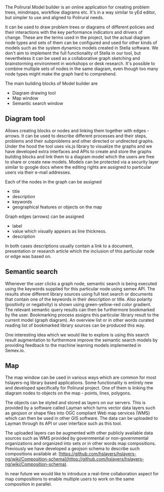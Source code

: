 The Polirural Model builder is an online application for creating 
problem trees, mindmaps, workflow diagrams etc. 
It's in a way similar to yEd editor, but simpler to use and aligned to Polirural needs.

It can be used to draw problem trees or diagrams of different policies and their 
interactions with the key performance indicators and drivers of change. These are the terms used 
in the project, but the actual diagram node types and sets of them can be configured and 
used for other kinds of models such as the system dynamics models created in Stella software. 
We don't aim to implement the full functionality of Stella in our tool, but nevertheless
 it can be used as a collaborative graph sketching and brainstorming environment in workshops 
 or desk research.
It's possible to combine multiple sets of nodes in the same diagram, even though too many 
node types might make the graph hard to comprehend.  

The main building blocks of Model builder are
+ Diagram drawing tool
+ Map window
+ Semantic search window  

## Diagram tool
Allows creating blocks or nodes and linking them together with edges - arrows. 
It can be used to describe different processes and their steps, problems and their subproblems 
and other directed or undirected graphs. Under the hood the tool uses vis.js library to 
visualize the graphs and we have developed extra interfaces and APIs to create and store the 
graphs building blocks and link them to a diagram model which the users are free to share 
or create new models. Models can be protected via a security layer similar to google docs 
where the editing rights are assigned to particular users via their e-mail addresses.  

Each of the nodes in the graph can be assigned  
+ title
+ description
+ keywords
+ geographical features or objects on the map  

Graph edges (arrows) can be assigned 
+ label
+ value which visually appears as line thickness.
+ description

In both cases descriptions usually contain a link to a document, presentation or research article
which the inclusion of this particular node or edge was based on.  

## Semantic search
Whenever the user clicks a graph node, semantic search is being executed using the keywords 
supplied for this particular node using semex API. The results show different library sources 
using full text search or documents that contain one of the keywords in their description or title.
Also polarity (positivity or negativity) is shown using green-yellow-red color gradient.
The relevant semantic query results can then be furthermore bookmarked by the user. Bookmarking process 
assigns this particular library result to the current model (graph diagram). 
An overview list or in other words curated reading list of bookmarked library sources can be produced this way.  

One interesting idea which we would like to explore is using this search result augmentation to furthermore 
improve the semantic search models by providing feedback to the machine learning models implemented in Semex.io.  

## Map
The map window can be used in various ways which are common for most hslayers-ng 
library based applications. Some functionality is entirely new and developed specifically for Polirural project.
One of them is linking the diagram nodes to objects on the map - points, lines, polygons.  

The objects can be styled and stored as layers on our servers. This is provided by a software called 
Layman which turns vector data layers such as geojson or shape files into OGC compliant Web map services (WMS) 
which can then be used in other GIS software. 
The data can be uploaded to Layman through its API or user interface such as this tool.  

The uploaded layers can be augmented with other publicly available data sources such as WMS 
provided by governmental or non-governmental organizations and organized into sets or in other words map compositions.
Previously we have developed a geojson schema to describe such compositions available 
at: [https://github.com/hslayers/hslayers-ng/wiki/Composition-schema](https://github.com/hslayers/hslayers-ng/wiki/Composition-schema).  

In near future we would like to introduce a real-time collaboration aspect for map compositions to enable 
multiple users to work on the same composition in parallel. 




